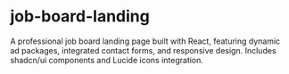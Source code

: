 # job-board-landing
A professional job board landing page built with React, featuring dynamic ad packages, integrated contact forms, and responsive design. Includes shadcn/ui components and Lucide icons integration.
